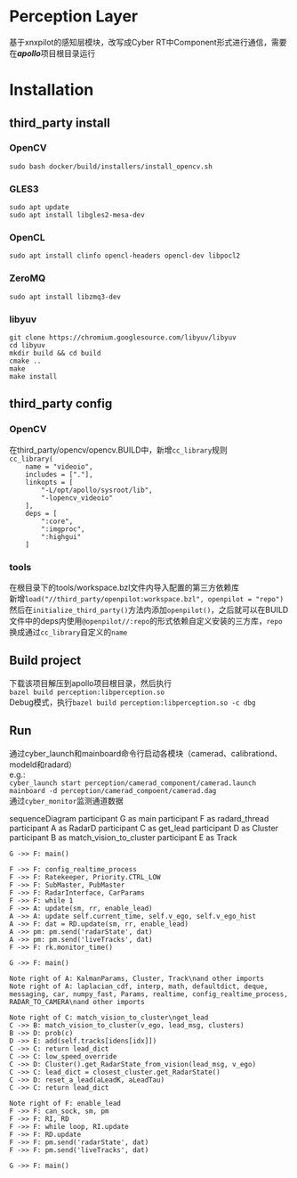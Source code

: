 # Perception Layer  
基于xnxpilot的感知层模块，改写成Cyber RT中Component形式进行通信，需要在***apollo***项目根目录运行  
# Installation
## third_party install  
### OpenCV  
`sudo bash docker/build/installers/install_opencv.sh`  
### GLES3  
`sudo apt update`  
`sudo apt install libgles2-mesa-dev`  
### OpenCL  
`sudo apt install clinfo opencl-headers opencl-dev libpocl2`  
### ZeroMQ  
`sudo apt install libzmq3-dev`  
### libyuv  
`git clone https://chromium.googlesource.com/libyuv/libyuv`  
`cd libyuv`  
`mkdir build && cd build`  
`cmake ..`  
`make`  
`make install`  
## third_party config  
### OpenCV  
在third_party/opencv/opencv.BUILD中，新增`cc_library`规则  
`cc_library(`  
`    name = "videoio",`  
`    includes = ["."],`  
`    linkopts = [`  
`        "-L/opt/apollo/sysroot/lib",`  
`        "-lopencv_videoio"`  
`    ],`  
`    deps = [`  
`        ":core",`  
`        ":imgproc",`  
`        ":highgui"`  
`    ]`  
### tools  
在根目录下的tools/workspace.bzl文件内导入配置的第三方依赖库  
新增`load("//third_party/openpilot:workspace.bzl", openpilot = "repo")`  
然后在`initialize_third_party()`方法内添加`openpilot()`，之后就可以在BUILD文件中的deps内使用`@openpilot//:repo`的形式依赖自定义安装的三方库，`repo`换成通过`cc_library`自定义的`name`  
## Build project  
下载该项目解压到apollo项目根目录，然后执行  
`bazel build perception:libperception.so`  
Debug模式，执行`bazel build perception:libperception.so -c dbg`  
## Run  
通过cyber_launch和mainboard命令行启动各模块（camerad、calibrationd、modeld和radard）  
e.g.:  
`cyber_launch start perception/camerad_component/camerad.launch`  
`mainboard -d perception/camerad_compoent/camerad.dag`  
通过`cyber_monitor`监测通道数据


sequenceDiagram
    participant G as main
    participant F as radard_thread
    participant A as RadarD
    participant C as get_lead
    participant D as Cluster
    participant B as match_vision_to_cluster
    participant E as Track

    G ->> F: main()

    F ->> F: config_realtime_process
    F ->> F: Ratekeeper, Priority.CTRL_LOW
    F ->> F: SubMaster, PubMaster
    F ->> F: RadarInterface, CarParams
    F ->> F: while 1
    F ->> A: update(sm, rr, enable_lead)
    A ->> A: update self.current_time, self.v_ego, self.v_ego_hist
    A ->> F: dat = RD.update(sm, rr, enable_lead)
    A ->> pm: pm.send('radarState', dat)
    A ->> pm: pm.send('liveTracks', dat)
    F ->> F: rk.monitor_time()

    G ->> F: main()

    Note right of A: KalmanParams, Cluster, Track\nand other imports
    Note right of A: laplacian_cdf, interp, math, defaultdict, deque, messaging, car, numpy_fast, Params, realtime, config_realtime_process, RADAR_TO_CAMERA\nand other imports

    Note right of C: match_vision_to_cluster\nget_lead
    C ->> B: match_vision_to_cluster(v_ego, lead_msg, clusters)
    B ->> D: prob(c)
    D ->> E: add(self.tracks[idens[idx]])
    C ->> C: return lead_dict
    C ->> C: low_speed_override
    C ->> D: Cluster().get_RadarState_from_vision(lead_msg, v_ego)
    C ->> C: lead_dict = closest_cluster.get_RadarState()
    C ->> D: reset_a_lead(aLeadK, aLeadTau)
    C ->> C: return lead_dict

    Note right of F: enable_lead
    F ->> F: can_sock, sm, pm
    F ->> F: RI, RD
    F ->> F: while loop, RI.update
    F ->> F: RD.update
    F ->> F: pm.send('radarState', dat)
    F ->> F: pm.send('liveTracks', dat)

    G ->> F: main()
